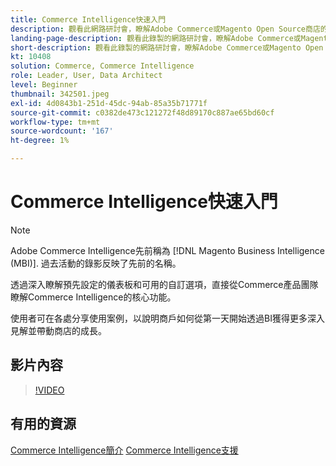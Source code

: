 ```yaml
---
title: Commerce Intelligence快速入門
description: 觀看此網路研討會，瞭解Adobe Commerce或Magento Open Source商店的Commerce Intelligence核心功能。
landing-page-description: 觀看此錄製的網路研討會，瞭解Adobe Commerce或Magento Open Source商店的Commerce Intelligence核心功能。
short-description: 觀看此錄製的網路研討會，瞭解Adobe Commerce或Magento Open Source商店的Commerce Intelligence核心功能。
kt: 10408
solution: Commerce, Commerce Intelligence
role: Leader, User, Data Architect
level: Beginner
thumbnail: 342501.jpeg
exl-id: 4d0843b1-251d-45dc-94ab-85a35b71771f
source-git-commit: c0382de473c121272f48d89170c887ae65bd60cf
workflow-type: tm+mt
source-wordcount: '167'
ht-degree: 1%

---
```


# Commerce Intelligence快速入門

>[!NOTE]
>
>Adobe Commerce Intelligence先前稱為 [!DNL Magento Business Intelligence (MBI)]. 過去活動的錄影反映了先前的名稱。

透過深入瞭解預先設定的儀表板和可用的自訂選項，直接從Commerce產品團隊瞭解Commerce Intelligence的核心功能。

使用者可在各處分享使用案例，以說明商戶如何從第一天開始透過BI獲得更多深入見解並帶動商店的成長。

## 影片內容

>[!VIDEO](https://video.tv.adobe.com/v/342501?quality=12&learn=on)

## 有用的資源

[Commerce Intelligence簡介](https://experienceleague.adobe.com/docs/commerce-business-intelligence/mbi/getting-started.html)
[Commerce Intelligence支援](https://experienceleague.adobe.com/docs/commerce-knowledge-base/kb/troubleshooting/miscellaneous/mbi-service-policies.html)
